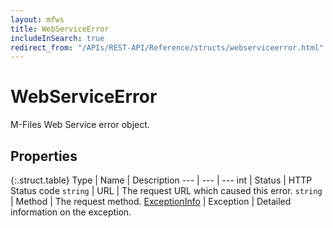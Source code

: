 ```yaml
---
layout: mfws
title: WebServiceError
includeInSearch: true
redirect_from: "/APIs/REST-API/Reference/structs/webserviceerror.html"
---
```


# WebServiceError

M-Files Web Service error object. 

## Properties

{:.struct.table}
Type | Name | Description
--- | --- | ---
int | Status | HTTP Status code 
`string` | URL | The request URL which caused this error. 
`string` | Method | The request method. 
[ExceptionInfo](../exceptioninfo) | Exception | Detailed information on the exception. 
